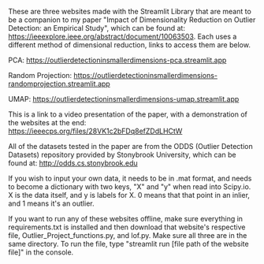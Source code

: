 These are three websites made with the Streamlit Library that are meant to be a companion to my paper "Impact of Dimensionality Reduction on Outlier Detection: an Empirical Study", which can be found at: https://ieeexplore.ieee.org/abstract/document/10063503.
Each uses a different method of dimensional reduction, links to access them are below.

PCA: https://outlierdetectioninsmallerdimensions-pca.streamlit.app

Random Projection:  https://outlierdetectioninsmallerdimensions-randomprojection.streamlit.app

UMAP: https://outlierdetectioninsmallerdimensions-umap.streamlit.app

This is a link to a video presentation of the paper, with a demonstration of the websites at the end: https://ieeecps.org/files/28VK1c2bFDq8efZDdLHCtW

All of the datasets tested in the paper are from the ODDS (Outlier Detection Datasets) repository provided by Stonybrook University, which can be found at: http://odds.cs.stonybrook.edu

If you wish to input your own data, it needs to be in .mat format, and needs to become a dictionary with two keys, "X" and "y" when read into Scipy.io. X is the data itself, and y is labels for X. 0 means that that point in an inlier, and 1 means it's an outlier.

If you want to run any of these websites offline, make sure everything in requirements.txt is installed and then download that website's respective file, Outlier_Project_functions.py, and lof.py. Make sure all three are in the same directory. To run the file, type "streamlit run [file path of the website file]" in the console.
